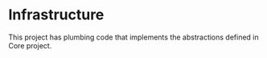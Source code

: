 ﻿# Infrastructure

This project has plumbing code that implements the abstractions defined in Core project.